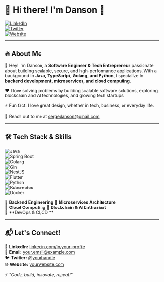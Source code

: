 # 👋 Hi there! I'm Danson 🚀

[![LinkedIn](https://img.shields.io/badge/LinkedIn-Connect-blue?style=flat-square&logo=linkedin)](https://www.linkedin.com/in/serge-danson-ndekezi/)  
[![Twitter](https://img.shields.io/badge/Twitter-Follow-blue?style=flat-square&logo=twitter)](https://x.com/dansonserge)  
[![Website](https://img.shields.io/badge/Website-Visit-brightgreen?style=flat-square&logo=google-chrome)](https://sergedanson.com)

---

## 🔥 About Me

👋 Hey! I'm Danson, a **Software Engineer & Tech Entrepreneur** passionate about building scalable, secure, and high-performance applications. With a background in **Java, TypeScript, Golang, and Python**, I specialize in **backend development, microservices, and cloud computing**.  

❤️ I love solving problems by building scalable software solutions, exploring blockchain and AI technologies, and growing tech startups.

⚡ Fun fact: I love great design, whether in tech, business, or everyday life.

📩 Reach out to me at [sergedanson@gmail.com](mailto:sergedanson@gmail.com)


---

## 🛠️ Tech Stack & Skills

![Java](https://img.shields.io/badge/Java-ED8B00?style=for-the-badge&logo=java&logoColor=white)  
![Spring Boot](https://img.shields.io/badge/Spring%20Boot-6DB33F?style=for-the-badge&logo=spring-boot&logoColor=white)  
![Golang](https://img.shields.io/badge/Go-00ADD8?style=for-the-badge&logo=go&logoColor=white)  
![Gin](https://img.shields.io/badge/Gin-00ADD8?style=for-the-badge&logo=go&logoColor=white)  
![NestJS](https://img.shields.io/badge/NestJS-E0234E?style=for-the-badge&logo=nestjs&logoColor=white)  
![Flutter](https://img.shields.io/badge/Flutter-02569B?style=for-the-badge&logo=flutter&logoColor=white)  
![Python](https://img.shields.io/badge/Python-3776AB?style=for-the-badge&logo=python&logoColor=white)  
![Kubernetes](https://img.shields.io/badge/Kubernetes-326CE5?style=for-the-badge&logo=kubernetes&logoColor=white)  
![Docker](https://img.shields.io/badge/Docker-2496ED?style=for-the-badge&logo=docker&logoColor=white)  

🔹 **Backend Engineering** 
🔹 **Microservices Architecture**  
🔹 **Cloud Computing** 
🔹 **Blockchain & AI Enthusiast**  
🔹 **DevOps & CI/CD **

---

## 📬 Let's Connect!  
💼 **LinkedIn:** [linkedin.com/in/your-profile](https://www.linkedin.com/in/your-profile)  
📧 **Email:** your.email@example.com  
🐦 **Twitter:** [@yourhandle](https://twitter.com/yourhandle)  
🌐 **Website:** [yourwebsite.com](https://yourwebsite.com)

⚡ _"Code, build, innovate, repeat!"_

